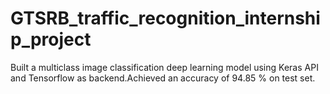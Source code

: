 # GTSRB_traffic_recognition_internship_project
Built a multiclass image classification deep learning model using Keras API and Tensorflow as backend.Achieved an accuracy of 94.85 % on test set.

